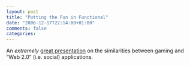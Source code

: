 ```yaml
---
layout: post
title: "Putting the Fun in Functional"
date: "2006-12-17T22:14:00+01:00"
comments: false
categories: 
---
```


<p>An <em>extremely</em> <a href="http://shufflebrain.com/etech06.htm">great presentation</a> on the similarities between gaming and &#8220;Web 2.0&#8221; (i.e. social) applications.</p>


